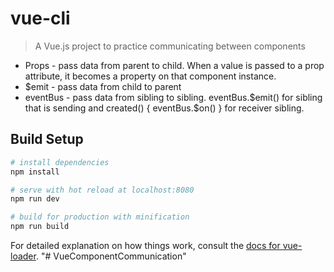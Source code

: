 # vue-cli

> A Vue.js project to practice communicating between components
* Props - pass data from parent to child. When a value is passed to a prop attribute, it becomes a property on that component instance.
* $emit - pass data from child to parent 
* eventBus - pass data from sibling to sibling. eventBus.$emit() for sibling that is sending and created() { eventBus.$on() } for receiver sibling. 


## Build Setup

``` bash
# install dependencies
npm install

# serve with hot reload at localhost:8080
npm run dev

# build for production with minification
npm run build
```

For detailed explanation on how things work, consult the [docs for vue-loader](http://vuejs.github.io/vue-loader).
"# VueComponentCommunication" 
